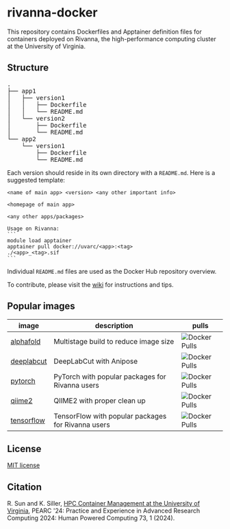 # rivanna-docker

This repository contains Dockerfiles and Apptainer definition files for containers deployed on Rivanna, the high-performance computing cluster at the University of Virginia.

## Structure

<pre>
.
├── app1
│   ├── version1
│   │   ├── Dockerfile
│   │   └── README.md
│   └── version2
│       ├── Dockerfile
│       └── README.md
└── app2
    └── version1
        ├── Dockerfile
        └── README.md
</pre>

Each version should reside in its own directory with a `README.md`. Here is a suggested template:
````
<name of main app> <version> <any other important info>

<homepage of main app>

<any other apps/packages>

Usage on Rivanna:
```
module load apptainer
apptainer pull docker://uvarc/<app>:<tag>
./<app>_<tag>.sif
```
````

Individual `README.md` files are used as the Docker Hub repository overview.

To contribute, please visit the [wiki](https://github.com/uvarc/rivanna-docker/wiki) for instructions and tips.

## Popular images
| image | description | pulls |
|-------|-------------|-------|
| [alphafold](https://hub.docker.com/r/uvarc/alphafold) | Multistage build to reduce image size | ![Docker Pulls](https://img.shields.io/docker/pulls/uvarc/alphafold) |
| [deeplabcut](https://hub.docker.com/r/uvarc/deeplabcut) | DeepLabCut with Anipose | ![Docker Pulls](https://img.shields.io/docker/pulls/uvarc/deeplabcut) |
| [pytorch](https://hub.docker.com/r/uvarc/pytorch) | PyTorch with popular packages for Rivanna users | ![Docker Pulls](https://img.shields.io/docker/pulls/uvarc/pytorch) |
| [qiime2](https://hub.docker.com/r/uvarc/qiime2) | QIIME2 with proper clean up | ![Docker Pulls](https://img.shields.io/docker/pulls/uvarc/qiime2) |
| [tensorflow](https://hub.docker.com/r/uvarc/tensorflow) | TensorFlow with popular packages for Rivanna users | ![Docker Pulls](https://img.shields.io/docker/pulls/uvarc/tensorflow) |

## License
[MIT license](LICENSE)

## Citation

R. Sun and K. Siller, [HPC Container Management at the University of Virginia](https://doi.org/10.1145/3626203.3670568), PEARC '24: Practice and Experience in Advanced Research Computing 2024: Human Powered Computing 73, 1 (2024).
